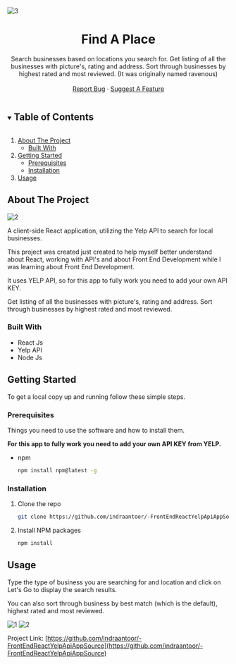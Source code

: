 <!-- PROJECT LOGO -->
![3](https://user-images.githubusercontent.com/64259328/102923990-b79a2000-44b6-11eb-9226-3e940133dc6c.PNG)
<p align="center">
  <a href="https://github.com/indraantoor/-FrontEndReactYelpApiAppSource">
  </a>

  <h1 align="center">Find A Place</h1>

  <p align="center">
    Search businesses based on locations you search for. Get listing of all the businesses with picture's, rating and address. Sort through businesses by highest rated and most reviewed. (It was originally named ravenous)
    <br />
    <br />
    <a href="https://github.com/indraantoor/-FrontEndReactYelpApiAppSource/issues">Report Bug</a>
    ·
    <a href="https://github.com/indraantoor/-FrontEndReactYelpApiAppSource/issues">Suggest A Feature</a>
  </p>
</p>

<!-- TABLE OF CONTENTS -->
<details open="open">
  <summary><h2 style="display: inline-block">Table of Contents</h2></summary>
  <ol>
    <li>
      <a href="#about-the-project">About The Project</a>
      <ul>
        <li><a href="#built-with">Built With</a></li>
      </ul>
    </li>
    <li>
      <a href="#getting-started">Getting Started</a>
      <ul>
        <li><a href="#prerequisites">Prerequisites</a></li>
        <li><a href="#installation">Installation</a></li>
      </ul>
    </li>
    <li><a href="#usage">Usage</a></li>
  </ol>
</details>

<!-- ABOUT THE PROJECT -->

## About The Project

![2](https://user-images.githubusercontent.com/64259328/102923985-b5d05c80-44b6-11eb-9ac9-a3f67c3afca2.PNG)

A client-side React application, utilizing the Yelp API to search for local businesses.

This project was created just created to help myself better understand about React, working with API's and about Front End Development while I was learning about Front End Development.

It uses YELP API, so for this app to fully work you need to add your own API KEY.

Get listing of all the businesses with picture's, rating and address. Sort through businesses by highest rated and most reviewed.

### Built With

- []()React Js
- []()Yelp API
- []()Node Js

<!-- GETTING STARTED -->

## Getting Started

To get a local copy up and running follow these simple steps.

### Prerequisites

Things you need to use the software and how to install them.

**For this app to fully work you need to add your own API KEY from YELP.**

- npm
  ```sh
  npm install npm@latest -g
  ```

### Installation

1. Clone the repo
   ```sh
   git clone https://github.com/indraantoor/-FrontEndReactYelpApiAppSource.git
   ```
2. Install NPM packages
   ```sh
   npm install
   ```

<!-- USAGE EXAMPLES -->

## Usage

Type the type of business you are searching for and location and click on Let's Go to display the search results.

You can also sort through business by best match (which is the default), highest rated and most reviewed.

![1](https://user-images.githubusercontent.com/64259328/102923977-b0731200-44b6-11eb-9b00-345782ea49c4.PNG)
![2](https://user-images.githubusercontent.com/64259328/102923985-b5d05c80-44b6-11eb-9ac9-a3f67c3afca2.PNG)

<!-- CONTACT -->

Project Link: [https://github.com/indraantoor/-FrontEndReactYelpApiAppSource](https://github.com/indraantoor/-FrontEndReactYelpApiAppSource)

